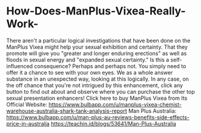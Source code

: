 # How-Does-ManPlus-Vixea-Really-Work-
There aren't a particular logical investigations that have been done on the ManPlus Vixea might help your sexual exhibition and certainty. That they promote will give you "greater and longer enduring erections" as well as floods in sexual energy and "expanded sexual certainty." Is this a self-influenced consequence? Perhaps and perhaps not. You simply need to offer it a chance to see with your own eyes. We as a whole answer substance in an unexpected way, looking at this logically. In any case, on the off chance that you're not intrigued by this enhancement, click any button to find out about and observe where you can purchase the other top sexual presentation enhancers! Click here to buy ManPlus Vixea from Its Official Website: https://www.bulbapp.com/u/manplus-vixea-chemist-warehouse-australia-shark-tank-analysis-report  Man Plus Australia: https://www.bulbapp.com/u/man-plus-au-reviews-benefits-side-effects-price-in-australia  https://teachin.id/blogs/53641/Man-Plus-Australia
